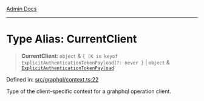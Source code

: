 [Admin Docs](/)

***

# Type Alias: CurrentClient

> **CurrentClient**: `object` & `{ [K in keyof ExplicitAuthenticationTokenPayload]?: never }` \| `object` & [`ExplicitAuthenticationTokenPayload`](ExplicitAuthenticationTokenPayload.md)

Defined in: [src/graphql/context.ts:22](https://github.com/syedali237/talawa-api/blob/8c6154f4daaa502448d207545feda14b4d146e99/src/graphql/context.ts#L22)

Type of the client-specific context for a grahphql operation client.
